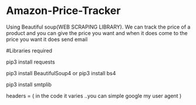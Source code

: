 # Amazon-Price-Tracker
Using Beautiful soup(WEB SCRAPING LIBRARY). We can track the price of a product and you can give the price you want and when it does come to the price you want it does send email 


#Libraries required



pip3 install requests



pip3 install BeautifulSoup4 or pip3 install bs4


pip3 install smtplib



headers = ( in the code it varies ..you can simple google my user agent )
